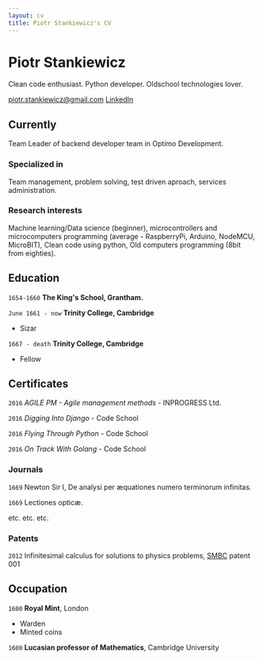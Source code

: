 ```yaml
---
layout: cv
title: Piotr Stankiewicz's CV
---
```

# Piotr Stankiewicz
Clean code enthusiast. Python developer. Oldschool technologies lover.

<div id="webaddress">
  <a href="mailto:piotr.stankiewicz@gmail.com">piotr.stankiewicz@gmail.com</a>
  <a href="https://bit.ly/35InGRw">LinkedIn</a>
</div>


## Currently

Team Leader of backend developer team in Optimo Development.

### Specialized in

Team management, problem solving, test driven aproach, services administration.


### Research interests

Machine learning/Data science (beginner), microcontrollers and microcomputers programming (average - RaspberryPi, Arduino, NodeMCU, MicroBIT), Clean code using python, Old computers programming (8bit from eighties).


## Education

`1654-1660`
__The King's School, Grantham.__

`June 1661 - now`
__Trinity College, Cambridge__

- Sizar

`1667 - death`
__Trinity College, Cambridge__

- Fellow



## Certificates

`2016`
*AGILE PM - Agile management methods* - INPROGRESS Ltd.

`2016`
*Digging Into Django* - Code School

`2016`
*Flying Through Python* - Code School

`2016`
*On Track With Golang* - Code School


### Journals

`1669`
Newton Sir I, De analysi per æquationes numero terminorum infinitas. 

`1669`
Lectiones opticæ.

etc. etc. etc.

### Patents

`2012`
Infinitesimal calculus for solutions to physics problems, [SMBC](http://www.techdirt.com/articles/20121011/09312820678/if-patents-had-been-around-time-newton.shtml) patent 001


## Occupation

`1600`
__Royal Mint__, London

- Warden
- Minted coins

`1600`
__Lucasian professor of Mathematics__, Cambridge University



<!-- ### Footer

Last updated: Oct 2020 -->


